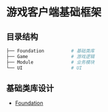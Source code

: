 # 游戏客户端基础框架

## 目录结构
```sh
├── Foundation          # 基础类库
├── Game                # 游戏逻辑
├── Module              # 业务模块
└── UI                  # UI
```

## 基础类库设计
* [Foundation](Foundation/README.md)